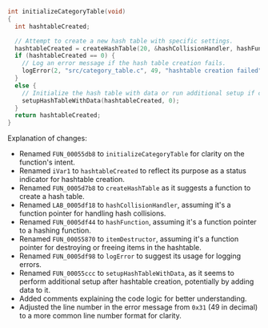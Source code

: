```c
int initializeCategoryTable(void)
{
  int hashtableCreated;

  // Attempt to create a new hash table with specific settings.
  hashtableCreated = createHashTable(20, &hashCollisionHandler, hashFunction, 0, itemDestructor);
  if (hashtableCreated == 0) {
    // Log an error message if the hash table creation fails.
    logError(2, "src/category_table.c", 49, "hashtable creation failed");
  }
  else {
    // Initialize the hash table with data or run additional setup if creation succeeded.
    setupHashTableWithData(hashtableCreated, 0);
  }
  return hashtableCreated;
}
```

Explanation of changes:

- Renamed `FUN_00055db8` to `initializeCategoryTable` for clarity on the function's intent.
- Renamed `iVar1` to `hashtableCreated` to reflect its purpose as a status indicator for hashtable creation.
- Renamed `FUN_0005d7b8` to `createHashTable` as it suggests a function to create a hash table.
- Renamed `LAB_0005df18` to `hashCollisionHandler`, assuming it's a function pointer for handling hash collisions.
- Renamed `FUN_0005df44` to `hashFunction`, assuming it's a function pointer to a hashing function.
- Renamed `FUN_00055870` to `itemDestructor`, assuming it's a function pointer for destroying or freeing items in the hashtable.
- Renamed `FUN_0005df98` to `logError` to suggest its usage for logging errors.
- Renamed `FUN_00055ccc` to `setupHashTableWithData`, as it seems to perform additional setup after hashtable creation, potentially by adding data to it.
- Added comments explaining the code logic for better understanding.
- Adjusted the line number in the error message from `0x31` (49 in decimal) to a more common line number format for clarity.
